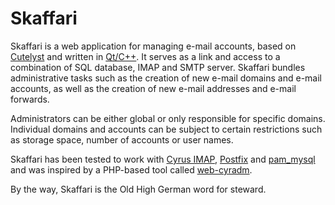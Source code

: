 # Skaffari

Skaffari is a web application for managing e-mail accounts, based on [Cutelyst](https://cutelyst.org/) and written in [Qt/C++](https://www.qt.io/). It serves as a link and access to a combination of SQL database, IMAP and SMTP server. Skaffari bundles administrative tasks such as the creation of new e-mail domains and e-mail accounts, as well as the creation of new e-mail addresses and e-mail forwards.

Administrators can be either global or only responsible for specific domains. Individual domains and accounts can be subject to certain restrictions such as storage space, number of accounts or user names.

Skaffari has been tested to work with [Cyrus IMAP](https://www.cyrusimap.org/), [Postfix](http://www.postfix.org/) and [pam_mysql](https://github.com/NigelCunningham/pam-MySQL) and was inspired by a PHP-based tool called [web-cyradm](https://github.com/web-cyradm/web-cyradm).

By the way, Skaffari is the Old High German word for steward.
